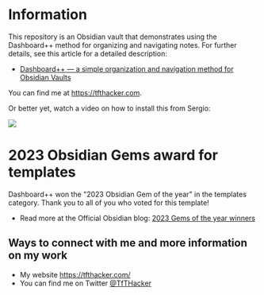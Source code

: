# Information

This repository is an Obsidian vault that demonstrates using the Dashboard++ method for organizing and navigating notes. For further details, see this article for a detailed description:

- [Dashboard++ — a simple organization and navigation method for Obsidian Vaults](https://tfthacker.com/article-obsidian-dashboardplusplus2022)

You can find me at https://tfthacker.com.

Or better yet, watch a video on how to install this from Sergio:

[![](images/YouTubeFromSergio.png)](https://youtu.be/AatZl1Z_n-g)

# 2023 Obsidian Gems award for templates

Dashboard++ won the "2023 Obsidian Gem of the year" in the templates category. Thank you to all of you who voted for this template!

- Read more at the Official Obsidian blog: [2023 Gems of the year winners](https://obsidian.md/blog/2023-goty-winners/)

## Ways to connect with me and more information on my work

- My website https://tfthacker.com/
- You can find me on Twitter [@TfTHacker](https://x.com/TfTHacker)
